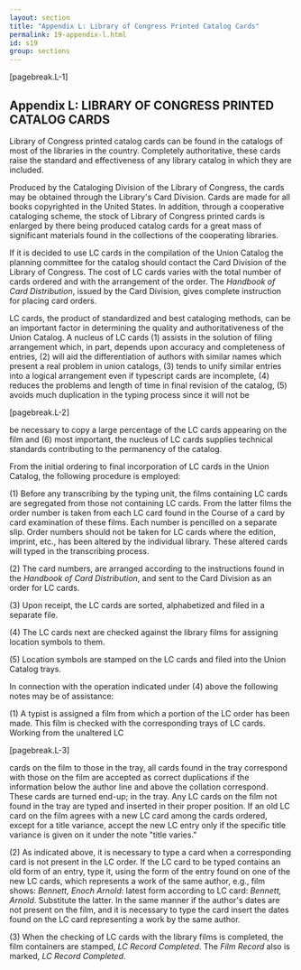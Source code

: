 ```yaml
---
layout: section
title: "Appendix L: Library of Congress Printed Catalog Cards"
permalink: 19-appendix-l.html
id: s19
group: sections
---
```


[pagebreak.L-1]

## Appendix L: LIBRARY OF CONGRESS PRINTED CATALOG CARDS

Library of Congress printed catalog cards can be found in the
catalogs of most of the libraries in the country. Completely authoritative,
these cards raise the standard and effectiveness of any library catalog in
which they are included.

Produced by the Cataloging Division of the Library of Congress,
the cards may be obtained through the Library's Card Division. Cards are
made for all books copyrighted in the United States. In addition, through
a cooperative cataloging scheme, the stock of Library of Congress printed
cards is enlarged by there being produced catalog cards for a great mass of
significant materials found in the collections of the cooperating libraries.

If it is decided to use LC cards in the compilation of the Union
Catalog the planning committee for the catalog should contact the Card
Division of the Library of Congress. The cost of LC cards varies with
the total number of cards ordered and with the arrangement of the order.
The *Handbook of Card Distribution*, issued by the Card Division, gives
complete instruction for placing card orders.

LC cards, the product of standardized and best cataloging methods,
can be an important factor in determining the quality and authoritativeness
of the Union Catalog. A nucleus of LC cards (1) assists in the solution of
filing arrangement which, in part, depends upon accuracy and completeness
of entries, (2) will aid the differentiation of authors with similar names
which present a real problem in union catalogs, (3) tends to unify similar
entries into a logical arrangement even if typescript cards are incomplete,
(4) reduces the problems and length of time in final revision of the catalog,
(5) avoids much duplication in the typing process since it will not be

[pagebreak.L-2]

be necessary to copy a large percentage of the LC cards appearing on the film
and (6) most important, the nucleus of LC cards supplies technical standards
contributing to the permanency of the catalog.

From the initial ordering to final incorporation of LC cards in the
Union Catalog, the following procedure is employed:

(1) Before any transcribing by the typing unit, the films containing
LC cards are segregated from those not containing LC cards. From
the latter films the order number is taken from each LC card
found in the Course of a card by card examination of these films.
Each number is pencilled on a separate slip. Order numbers should
not be taken for LC cards where the edition, imprint, etc., has
been altered by the individual library. These altered cards will
typed in the transcribing process.

(2) The card numbers, are arranged according to the instructions
found in the *Handbook of Card Distribution*, and sent to the
Card Division as an order for LC cards.

(3) Upon receipt, the LC cards are sorted, alphabetized and filed in
a separate file.

(4) The LC cards next are checked against the library films for
assigning location symbols to them.

(5) Location symbols are stamped on the LC cards and filed into the
Union Catalog trays.

In connection with the operation indicated under (4) above the
following notes may be of assistance:

(1) A typist is assigned a film from which a portion of the LC
order has been made. This film is checked with the corresponding trays of LC cards. Working from the unaltered LC

[pagebreak.L-3]

cards on the film to those in the tray, all cards found in the
tray correspond with those on the film are accepted as
correct duplications if the information below the author line
and above the collation correspond. These cards are turned
end-up; in the tray. Any LC cards on the film not found in
the tray are typed and inserted in their proper position. If
an old LC card on the film agrees with a new LC card among the
cards ordered, except for a title variance, accept the new LC
entry only if the specific title variance is given on it under
the note "title varies."

(2) As indicated above, it is necessary to type a card when a
corresponding card is not present in the LC order. If the LC
card to be typed contains an old form of an entry, type it,
using the form of the entry found on one of the new LC cards,
which represents a work of the same author, e.g., film shows:
*Bennett, Enoch Arnold*: latest form according to LC card:
*Bennett, Arnold*. Substitute the latter. In the same manner
if the author's dates are not present on the film, and it is
necessary to type the card insert the dates found on the LC
card representing a work by the same author.

(3) When the checking of LC cards with the library films is completed,
the film containers are stamped, *LC Record Completed*. The *Film
Record* also is marked, *LC Record Completed*.

